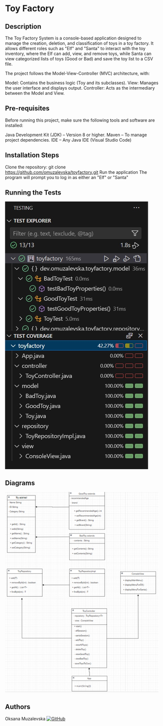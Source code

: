 # Toy Factory
<!-- Título
Descripción con sinopsis del proyecto
Pre-requisitos (Que se necesita instalar para poder ejecutar el proyecto)
Pasos para la instalación
Ejecución de los tests (Captura de la cobertura)
Diagramas realizados
Autores -->

## Description
The Toy Factory System is a console-based application designed to manage the creation, deletion, and classification of toys in a toy factory. It allows different roles such as "Elf" and "Santa" to interact with the toy inventory, where the Elf can add, view, and remove toys, while Santa can view categorized lists of toys (Good or Bad) and save the toy list to a CSV file.

The project follows the Model-View-Controller (MVC) architecture, with:

Model: Contains the business logic (Toy and its subclasses).
View: Manages the user interface and displays output.
Controller: Acts as the intermediary between the Model and View.

## Pre-requisites
Before running this project, make sure the following tools and software are installed:

Java Development Kit (JDK) – Version 8 or higher.
Maven – To manage project dependencies.
IDE – Any Java IDE (Visual Studio Code)

## Installation Steps
Clone the repository:
git clone https://github.com/omuzalevska/toyfactory.git
Run the application
The program will prompt you to log in as either an "Elf" or "Santa"

## Running the Tests
<img src="src/img/Coverage.jpg">


## Diagrams
<img src="src/img/DiagClasses.png">


## Authors
Oksana Muzalevska
[![GitHub](https://img.shields.io/badge/-GitHub-333?style=for-the-badge&logo=GitHub&logoColor=fff)](https://github.com/omuzalevska)